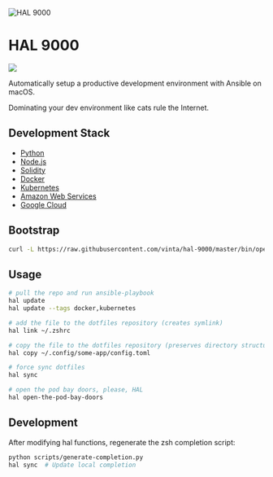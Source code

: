 ![HAL 9000](https://raw.githubusercontent.com/vinta/hal-9000/master/assets/HAL_9000.jpg "HAL 9000")

# HAL 9000

[![](https://img.shields.io/badge/made%20with-%e2%9d%a4-ff69b4.svg?style=flat-square)](https://vinta.ws/code/)

Automatically setup a productive development environment with Ansible on macOS.

Dominating your dev environment like cats rule the Internet.

## Development Stack

- [Python](playbooks/roles/python/tasks/main.yml)
- [Node.js](playbooks/roles/node/tasks/main.yml)
- [Solidity](playbooks/roles/solidity/tasks/main.yml)
- [Docker](playbooks/roles/docker/tasks/main.yml)
- [Kubernetes](playbooks/roles/kubernetes/tasks/main.yml)
- [Amazon Web Services](playbooks/roles/aws/tasks/main.yml)
- [Google Cloud](playbooks/roles/gcp/tasks/main.yml)

## Bootstrap

```bash
curl -L https://raw.githubusercontent.com/vinta/hal-9000/master/bin/open-the-pod-bay-doors | bash
```

## Usage

```bash
# pull the repo and run ansible-playbook
hal update
hal update --tags docker,kubernetes

# add the file to the dotfiles repository (creates symlink)
hal link ~/.zshrc

# copy the file to the dotfiles repository (preserves directory structure)
hal copy ~/.config/some-app/config.toml

# force sync dotfiles
hal sync

# open the pod bay doors, please, HAL
hal open-the-pod-bay-doors
```

## Development

After modifying hal functions, regenerate the zsh completion script:

```bash
python scripts/generate-completion.py
hal sync  # Update local completion
```
